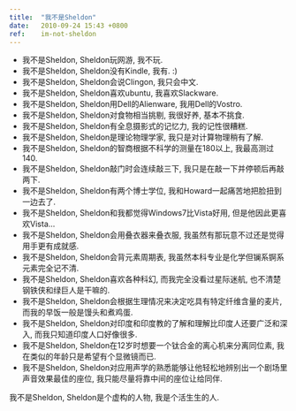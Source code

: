 ```yaml
---
title:  "我不是Sheldon"
date:   2010-09-24 15:43 +0800
ref:    im-not-sheldon
---
```



* 我不是Sheldon, Sheldon玩网游, 我不玩.
* 我不是Sheldon, Sheldon没有Kindle, 我有. :)
* 我不是Sheldon, Sheldon会说Clingon, 我只会中文.
* 我不是Sheldon, Sheldon喜欢ubuntu, 我喜欢Slackware.
* 我不是Sheldon, Sheldon用Dell的Alienware, 我用Dell的Vostro.
* 我不是Sheldon, Sheldon对食物相当挑剔, 我很好养, 基本不挑食.
* 我不是Sheldon, Sheldon有全息摄影式的记忆力, 我的记性很糟糕.
* 我不是Sheldon, Sheldon是理论物理学家, 我只是对计算物理稍有了解.
* 我不是Sheldon, Sheldon的智商根据不科学的测量在180以上, 我最高测过140.
* 我不是Sheldon, Sheldon敲门时会连续敲三下, 我只是在敲一下并停顿后再敲两下.
* 我不是Sheldon, Sheldon有两个博士学位, 我和Howard一起痛苦地把脸扭到一边去了.
* 我不是Sheldon, Sheldon和我都觉得Windows7比Vista好用, 但是他因此更喜欢Vista...
* 我不是Sheldon, Sheldon会用叠衣器来叠衣服, 我虽然有那玩意不过还是觉得用手更有成就感.
* 我不是Sheldon, Sheldon会背元素周期表, 我虽然本科专业是化学但镧系锕系元素完全记不清.
* 我不是Sheldon, Sheldon喜欢各种科幻, 而我完全没看过星际迷航, 也不清楚钢铁侠和绿巨人是干嘛的.
* 我不是Sheldon, Sheldon会根据生理情况来决定吃具有特定纤维含量的麦片, 而我的早饭一般是馒头和煮鸡蛋.
* 我不是Sheldon, Sheldon对印度和印度教的了解和理解比印度人还要广泛和深入, 而我只知道印度人口好像很多.
* 我不是Sheldon, Sheldon在12岁时想要一个钛合金的离心机来分离同位素, 我在类似的年龄只是希望有个显微镜而已.
* 我不是Sheldon, Sheldon对应用声学的熟悉能够让他轻松地辨别出一个剧场里声音效果最佳的座位, 我只能尽量将靠中间的座位让给同伴.

我不是Sheldon, Sheldon是个虚构的人物, 我是个活生生的人.
